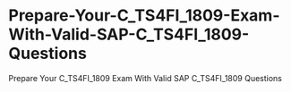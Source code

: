 # Prepare-Your-C_TS4FI_1809-Exam-With-Valid-SAP-C_TS4FI_1809-Questions
Prepare Your C_TS4FI_1809 Exam With Valid SAP C_TS4FI_1809 Questions
